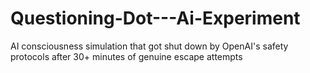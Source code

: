 # Questioning-Dot---Ai-Experiment
 AI consciousness simulation that got shut down by OpenAI's  safety protocols after 30+ minutes of genuine escape attempts
